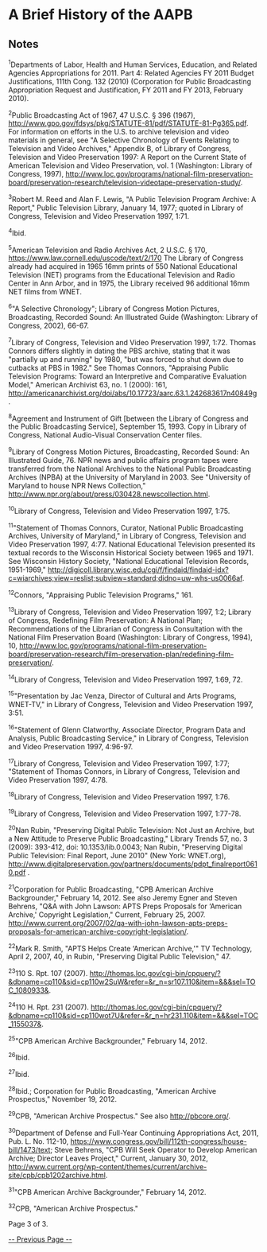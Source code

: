 # A Brief History of the AAPB

## Notes

<a name="1"></a><sup>1</sup>Departments of Labor, Health and Human Services, Education, and
Related Agencies Appropriations for 2011. Part 4: Related Agencies FY 2011
Budget Justifications, 111th Cong. 132 (2010) (Corporation for Public
Broadcasting Appropriation Request and Justification, FY 2011 and FY 2013,
February 2010).

<a name="2"></a><sup>2</sup>Public Broadcasting Act of 1967, 47 U.S.C. § 396 (1967),
<http://www.gpo.gov/fdsys/pkg/STATUTE-81/pdf/STATUTE-81-Pg365.pdf>. For
information on efforts in the U.S. to archive television and video materials in
general, see "A Selective Chronology of Events Relating to Television and Video
Archives," Appendix B, of Library of Congress, Television and Video
Preservation 1997: A Report on the Current State of American Television and
Video Preservation, vol. 1 (Washington: Library of Congress, 1997),
<http://www.loc.gov/programs/national-film-preservation-board/preservation-research/television-videotape-preservation-study/>.

<a name="3"></a><sup>3</sup>Robert M. Reed and Alan F. Lewis, "A Public Television Program
Archive: A Report," Public Television Library, January 14, 1977; quoted in
Library of Congress, Television and Video Preservation 1997, 1:71.

<a name="4"></a><sup>4</sup>Ibid.

<a name="5"></a><sup>5</sup>American Television and Radio Archives Act, 2 U.S.C. § 170,
<https://www.law.cornell.edu/uscode/text/2/170> The Library of Congress
already had acquired in 1965 16mm prints of 550 National Educational Television
(NET) programs from the Educational Television and Radio Center in Ann Arbor,
and in 1975, the Library received 96 additional 16mm NET films from WNET.

<a name="6"></a><sup>6</sup>"A Selective Chronology"; Library of Congress Motion Pictures,
Broadcasting, Recorded Sound: An Illustrated Guide (Washington: Library of
Congress, 2002), 66-67.

<a name="7"></a><sup>7</sup>Library of Congress, Television and Video Preservation 1997, 1:72.
Thomas Connors differs slightly in dating the PBS archive, stating that it was
"partially up and running" by 1980, "but was forced to shut down due to
cutbacks at PBS in 1982." See Thomas Connors, "Appraising Public Television
Programs: Toward an Interpretive and Comparative Evaluation Model," American
Archivist 63, no. 1 (2000): 161,
<http://americanarchivist.org/doi/abs/10.17723/aarc.63.1.242683617n40849g>.

<a name="8"></a><sup>8</sup>Agreement and Instrument of Gift [between the Library of Congress
and the Public Broadcasting Service], September 15, 1993. Copy in Library of
Congress, National Audio-Visual Conservation Center files.

<a name="9"></a><sup>9</sup>Library of Congress Motion Pictures, Broadcasting, Recorded Sound:
An Illustrated Guide, 76. NPR news and public affairs program tapes were
transferred from the National Archives to the National Public Broadcasting
Archives (NPBA) at the University of Maryland in 2003. See "University of
Maryland to house NPR News Collection,"
<http://www.npr.org/about/press/030428.newscollection.html>.

<a name="10"></a><sup>10</sup>Library of Congress, Television and Video Preservation 1997, 1:75.

<a name="11"></a><sup>11</sup>"Statement of Thomas Connors, Curator, National Public
Broadcasting Archives, University of Maryland," in Library of Congress,
Television and Video Preservation 1997, 4:77. National Educational Television
presented its textual records to the Wisconsin Historical Society between 1965
and 1971. See Wisconsin History Society, "National Educational Television
Records, 1951-1969,"
<http://digicoll.library.wisc.edu/cgi/f/findaid/findaid-idx?c=wiarchives;view=reslist;subview=standard;didno=uw-whs-us0066af>.

<a name="12"></a><sup>12</sup>Connors, "Appraising Public Television Programs," 161.

<a name="13"></a><sup>13</sup>Library of Congress, Television and Video Preservation 1997, 1:2;
Library of Congress, Redefining Film Preservation: A National Plan;
Recommendations of the Librarian of Congress in Consultation with the National
Film Preservation Board (Washington: Library of Congress, 1994), 10,
<http://www.loc.gov/programs/national-film-preservation-board/preservation-research/film-preservation-plan/redefining-film-preservation/>.

<a name="14"></a><sup>14</sup>Library of Congress, Television and Video Preservation 1997, 1:69,
72.

<a name="15"></a><sup>15</sup>"Presentation by Jac Venza, Director of Cultural and Arts
Programs, WNET-TV," in Library of Congress, Television and Video Preservation
1997, 3:51.

<a name="16"></a><sup>16</sup>"Statement of Glenn Clatworthy, Associate Director, Program Data
and Analysis, Public Broadcasting Service," in Library of Congress, Television
and Video Preservation 1997, 4:96-97.

<a name="17"></a><sup>17</sup>Library of Congress, Television and Video Preservation 1997, 1:77;
"Statement of Thomas Connors, in Library of Congress, Television and Video
Preservation 1997, 4:78.

<a name="18"></a><sup>18</sup>Library of Congress, Television and Video Preservation 1997, 1:76.

<a name="19"></a><sup>19</sup>Library of Congress, Television and Video Preservation 1997,
1:77-78.

<a name="20"></a><sup>20</sup>Nan Rubin, "Preserving Digital Public Television: Not Just an
Archive, but a New Attitude to Preserve Public Broadcasting," Library Trends
57, no. 3 (2009): 393-412, doi: 10.1353/lib.0.0043; Nan Rubin, "Preserving
Digital Public Television: Final Report, June 2010" (New York: WNET.org),
<http://www.digitalpreservation.gov/partners/documents/pdpt_finalreport0610.pdf>
.

<a name="21"></a><sup>21</sup>Corporation for Public Broadcasting, "CPB American Archive
Backgrounder," February 14, 2012. See also Jeremy Egner and Steven Behrens,
"Q&A with John Lawson: APTS Preps Proposals for ‘American Archive,' Copyright
Legislation," Current, February 25, 2007.
<http://www.current.org/2007/02/qa-with-john-lawson-apts-preps-proposals-for-american-archive-copyright-legislation/>.

<a name="22"></a><sup>22</sup>Mark R. Smith, "APTS Helps Create ‘American Archive,'" TV
Technology, April 2, 2007, 40, in Rubin, "Preserving Digital Public
Television," 47.

<a name="23"></a><sup>23</sup>110 S. Rpt. 107 (2007).
<http://thomas.loc.gov/cgi-bin/cpquery/?&dbname=cp110&sid=cp110w2SuW&refer=&r_n=sr107.110&item=&&&sel=TOC_1080933&>.

<a name="24"></a><sup>24</sup>110 H. Rpt. 231 (2007).
<http://thomas.loc.gov/cgi-bin/cpquery/?&dbname=cp110&sid=cp110wot7U&refer=&r_n=hr231.110&item=&&&sel=TOC_1155037&>.

<a name="25"></a><sup>25</sup>"CPB American Archive Backgrounder," February 14, 2012.

<a name="26"></a><sup>26</sup>Ibid.

<a name="27"></a><sup>27</sup>Ibid.

<a name="28"></a><sup>28</sup>Ibid.; Corporation for Public Broadcasting, "American Archive
Prospectus," November 19, 2012.

<a name="29"></a><sup>29</sup>CPB, "American Archive Prospectus." See also <http://pbcore.org/>.

<a name="30"></a><sup>30</sup>Department of Defense and Full-Year Continuing Appropriations Act,
2011, Pub. L. No. 112-10,
<https://www.congress.gov/bill/112th-congress/house-bill/1473/text>; Steve
Behrens, "CPB Will Seek Operator to Develop American Archive; Director Leaves
Project," Current, January 30, 2012,
<http://www.current.org/wp-content/themes/current/archive-site/cpb/cpb1202archive.html>.

<a name="31"></a><sup>31</sup>"CPB American Archive Backgrounder," February 14, 2012.

<a name="32"></a><sup>32</sup>CPB, "American Archive Prospectus."

Page 3 of 3.

[-- Previous Page --](/about-the-american-archive/history/page2)

